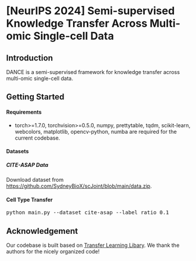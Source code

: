 # [NeurIPS 2024] Semi-supervised Knowledge Transfer Across Multi-omic Single-cell Data

## Introduction
DANCE is a semi-supervised framework for knowledge transfer across multi-omic single-cell data.

## Getting Started
#### Requirements
- torch>=1.7.0, torchvision>=0.5.0, numpy, prettytable, tqdm, scikit-learn, webcolors, matplotlib, opencv-python, numba are required for the current codebase.

#### Datasets
##### CITE-ASAP Data 
Download dataset from https://github.com/SydneyBioX/scJoint/blob/main/data.zip.

#### Cell Type Transfer 
<pre>python main.py --dataset cite-asap --label_ratio 0.1 </pre> 
 

## Acknowledgement
Our codebase is built based on [Transfer Learning Libary](https://github.com/thuml/Transfer-Learning-Library). We thank the authors for the nicely organized code!
